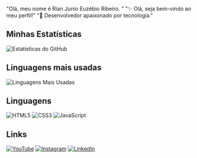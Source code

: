 "Olá, meu nome é Rian Junio Euzébio Ribeiro. "
"✨ Olá, seja bem-vindo ao meu perfil!"
"🚀 Desenvolvedor apaixonado por tecnologia."

## Minhas Estatísticas
![Estatísticas do GitHub](https://github-readme-stats.vercel.app/api?username=seu-usuario&show_icons=true&theme=dark)

## Linguagens mais usadas
![Linguagens Mais Usadas](https://github-readme-stats.vercel.app/api/top-langs/?username=seu-usuario&layout=compact&theme=dark)

## Linguagens
![HTML5](https://img.shields.io/badge/-HTML5-orange?style=flat-square&logo=html5&logoColor=white)
![CSS3](https://img.shields.io/badge/-CSS3-blue?style=flat-square&logo=css3&logoColor=white)
![JavaScript](https://img.shields.io/badge/-JavaScript-yellow?style=flat-square&logo=javascript&logoColor=white)

## Links
[![YouTube](https://img.shields.io/badge/-YouTube-red?style=flat-square&logo=youtube&logoColor=white)](https://youtube.com)
[![Instagram](https://img.shields.io/badge/-Instagram-purple?style=flat-square&logo=instagram&logoColor=white)](https://instagram.com)
[![LinkedIn](https://img.shields.io/badge/-LinkedIn-blue?style=flat-square&logo=linkedin&logoColor=white)](https://linkedin.com)
